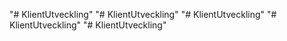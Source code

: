 "# KlientUtveckling" 
"# KlientUtveckling" 
"# KlientUtveckling" 
"# KlientUtveckling" 
"# KlientUtveckling" 

